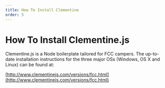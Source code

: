 ```yaml
---
title: How To Install Clementine
order: 5
---
```

# How To Install Clementine.js

Clementine.js is a Node boilerplate tailored for FCC campers. The up-to-date installation instructions for the three major OSs (Windows, OS X and Linux) can be found at:

[http://www.clementinejs.com/versions/fcc.html](http://www.clementinejs.com/versions/fcc.html)